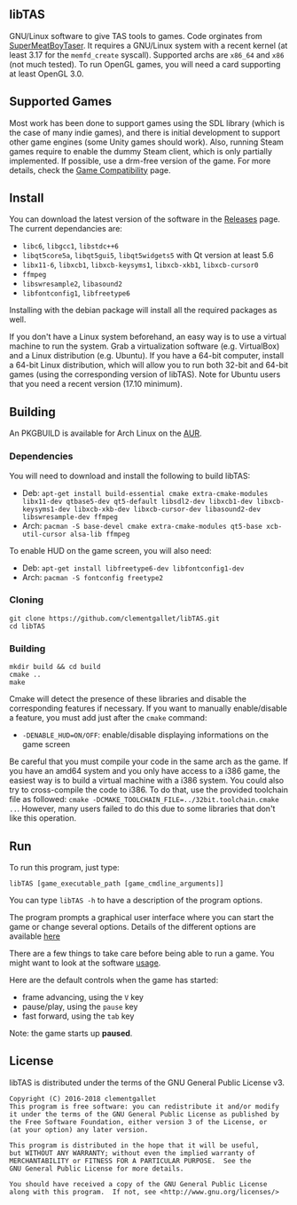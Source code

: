 ## libTAS

GNU/Linux software to give TAS tools to games. Code orginates from [SuperMeatBoyTaser](https://github.com/DeathlyDeep/SuperMeatBoyTaser). It requires a GNU/Linux system with a recent kernel (at least 3.17 for the `memfd_create` syscall). Supported archs are `x86_64` and `x86` (not much tested). To run OpenGL games, you will need a card supporting at least OpenGL 3.0.

## Supported Games

Most work has been done to support games using the SDL library (which is the case of many indie games), and there is initial development to support other game engines (some Unity games should work). Also, running Steam games require to enable the dummy Steam client, which is only partially implemented. If possible, use a drm-free version of the game. For more details, check the [Game Compatibility](http://tasvideos.org/EmulatorResources/libTAS/GameCompatibility.html) page.

## Install

You can download the latest version of the software in the [Releases](https://github.com/clementgallet/libTAS/releases) page. The current dependancies are:

* `libc6`, `libgcc1`, `libstdc++6`
* `libqt5core5a`, `libqt5gui5`, `libqt5widgets5` with Qt version at least 5.6
* `libx11-6`, `libxcb1`, `libxcb-keysyms1`, `libxcb-xkb1`, `libxcb-cursor0`
* `ffmpeg`
* `libswresample2`, `libasound2`
* `libfontconfig1`, `libfreetype6`

Installing with the debian package will install all the required packages as well.

If you don't have a Linux system beforehand, an easy way is to use a virtual machine to run the system. Grab a virtualization software (e.g. VirtualBox) and a Linux distribution (e.g. Ubuntu). If you have a 64-bit computer, install a 64-bit Linux distribution, which will allow you to run both 32-bit and 64-bit games (using the corresponding version of libTAS). Note for Ubuntu users that you need a recent version (17.10 minimum).

## Building

An PKGBUILD is available for Arch Linux on the [AUR](https://aur.archlinux.org/packages/libtas/).

### Dependencies

You will need to download and install the following to build libTAS:

* Deb: `apt-get install build-essential cmake extra-cmake-modules libx11-dev qtbase5-dev qt5-default libsdl2-dev libxcb1-dev libxcb-keysyms1-dev libxcb-xkb-dev libxcb-cursor-dev libasound2-dev libswresample-dev ffmpeg`
* Arch: `pacman -S base-devel cmake extra-cmake-modules qt5-base xcb-util-cursor alsa-lib ffmpeg`

To enable HUD on the game screen, you will also need:

* Deb: `apt-get install libfreetype6-dev libfontconfig1-dev`
* Arch: `pacman -S fontconfig freetype2`

### Cloning

    git clone https://github.com/clementgallet/libTAS.git
    cd libTAS

### Building

    mkdir build && cd build
    cmake ..
    make

Cmake will detect the presence of these libraries and disable the corresponding features if necessary.
If you want to manually enable/disable a feature, you must add just after the `cmake` command:

- `-DENABLE_HUD=ON/OFF`: enable/disable displaying informations on the game screen

Be careful that you must compile your code in the same arch as the game. If you have an amd64 system and you only have access to a i386 game, the easiest way is to build a virtual machine with a i386 system. You could also try to cross-compile the code to i386. To do that, use the provided toolchain file as followed: `cmake -DCMAKE_TOOLCHAIN_FILE=../32bit.toolchain.cmake ..`. However, many users failed to do this due to some libraries that don't like this operation.

## Run

To run this program, just type:

    libTAS [game_executable_path [game_cmdline_arguments]]

You can type `libTAS -h` to have a description of the program options.

The program prompts a graphical user interface where you can start the game or change several options. Details of the different options are available [here](http://tasvideos.org/EmulatorResources/libTAS/MenuOptions.html)

There are a few things to take care before being able to run a game. You might want to look at the software [usage](http://tasvideos.org/EmulatorResources/libTAS/Usage.html).

Here are the default controls when the game has started:

- frame advancing, using the `V` key
- pause/play, using the `pause` key
- fast forward, using the `tab` key

Note: the game starts up **paused**.

## License

libTAS is distributed under the terms of the GNU General Public License v3.

    Copyright (C) 2016-2018 clementgallet
    This program is free software: you can redistribute it and/or modify
    it under the terms of the GNU General Public License as published by
    the Free Software Foundation, either version 3 of the License, or
    (at your option) any later version.

    This program is distributed in the hope that it will be useful,
    but WITHOUT ANY WARRANTY; without even the implied warranty of
    MERCHANTABILITY or FITNESS FOR A PARTICULAR PURPOSE.  See the
    GNU General Public License for more details.

    You should have received a copy of the GNU General Public License
    along with this program.  If not, see <http://www.gnu.org/licenses/>
